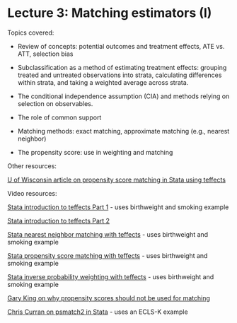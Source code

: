# Lecture 3: Matching estimators (I)

Topics covered:

* Review of concepts: potential outcomes and treatment effects, ATE vs. ATT, selection bias

* Subclassification as a method of estimating treatment effects: grouping treated and untreated observations into strata, calculating differences within strata, and taking a weighted average across strata.

* The conditional independence assumption (CIA) and methods relying on selection on observables.

* The role of common support

* Matching methods: exact matching, approximate matching (e.g., nearest neighbor)

* The propensity score: use in weighting and matching

Other resources:

[U of Wisconsin article on propensity score matching in Stata using teffects](https://www.ssc.wisc.edu/sscc/pubs/stata_psmatch.htm)

Video resources:

[Stata introduction to teffects Part 1](https://www.youtube.com/watch?v=p578jxAPJT4) - uses birthweight and smoking example

[Stata introduction to teffects Part 2](https://www.youtube.com/watch?v=v4l3F3BrtlQ)

[Stata nearest neighbor matching with teffects](https://www.youtube.com/watch?v=mEqwQ0FI2Vg) - uses birthweight and smoking example

[Stata propensity score matching with teffects](https://www.youtube.com/watch?v=hnyh1cUFiOE) - uses birthweight and smoking example

[Stata inverse probability weighting with teffects](https://www.youtube.com/watch?v=fmnkEmlJPOU) - uses birthweight and smoking example

[Gary King on why propensity scores should not be used for matching](https://www.youtube.com/watch?v=rBv39pK1iEs)

[Chris Curran on psmatch2 in Stata](https://www.youtube.com/watch?v=7RT8zFC5Rac) - uses an ECLS-K example
